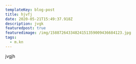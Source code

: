 ```yaml
---
templateKey: blog-post
title: hjvfj
date: 2020-05-21T15:49:37.918Z
description: jvgk
featuredpost: true
featuredimage: /img/15887264334824151359009436684123.jpg
tags:
  - m.kn
---
```

jvgjh